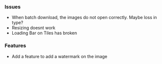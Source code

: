 ### Issues 
- When batch download, the images do not open correctly. Maybe loss in type?
- Resizing doesnt work
- Loading Bar on Tiles has broken

### Features
- Add a feature to add a watermark on the image